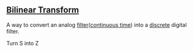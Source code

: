 ## [Bilinear Transform](#bilinear-transform)

A way to convert an analog [filter](#filter)([continuous time](#continuous-time)) into a [discrete](discrete) digital filter.

Turn S into Z